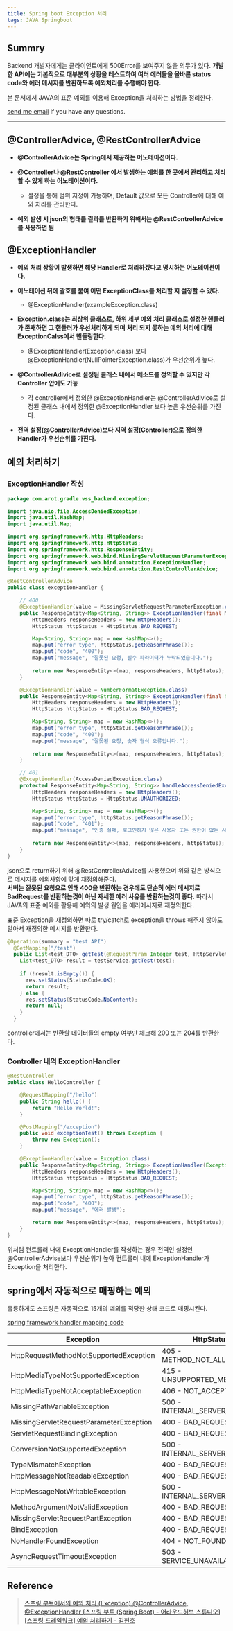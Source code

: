 ```yaml
---
title: Spring boot Exception 처리
tags: JAVA Springboot
---
```


## Summry

Backend 개발자에게는 클라이언트에게 500Error를 보여주지 않을 의무가 있다. **개발한 API에는 기본적으로 대부분의 상황을 테스트하여 여러 에러들을 올바른 status code와 에러 메시지를 반환하도록 예외처리를 수행해야 한다.**  

본 문서에서 JAVA의 표준 예외를 이용해 Exception을 처리하는 방법을 정리한다.

[send me email](mailto:jewel7492@gmail.com) if you have any questions.

<!--more-->

---

## @ControllerAdvice, @RestControllerAdvice

* **@ControllerAdvice는 Spring에서 제공하는 어노테이션이다.**

* **@Controller나 @RestController 에서 발생하는 예외를 한 곳에서 관리하고 처리할 수 있게 하는 어노테이션이다.**
    * 설정을 통해 범위 지정이 가능하며, Default 값으로 모든 Controller에 대해 예외 처리를 관리한다.

* **예외 발생 시 json의 형태를 결과를 반환하기 위해서는 @RestControllerAdvice를 사용하면 됨**

## @ExceptionHandler

* **예외 처리 상황이 발생하면 해당 Handler로 처리하겠다고 명시하는 어노테이션이다.**

* **어노테이션 뒤에 괄호를 붙여 어떤 ExceptionClass를 처리할 지 설정할 수 있다.**
    * @ExceptionHandler(exampleException.class)

* **Exception.class는 최상위 클래스로, 하위 세부 예외 처리 클래스로 설정한 핸들러가 존재하면 그 핸들러가 우선처리하게 되며 처리 되지 못하는 예외 처리에 대해 ExceptionCalss에서 핸들링한다.**
    * @ExceptionHandler(Exception.class) 보다 @ExceptionHandler(NullPointerException.class)가 우선순위가 높다.

* **@ControllerAdivice로 설정된 클래스 내에서 메소드를 정의할 수 있지만 각 Controller 안에도 가능**
    * 각 controller에서 정의한 @ExceptionHandler는 @ControllerAdivice로 설정된 클래스 내에서 정의한 @ExceptionHandler 보다 높은 우선순위를 가진다.

* **전역 설정(@ControllerAdvice)보다 지역 설정(Controller)으로 정의한 Handler가 우선순위를 가진다.**

## 예외 처리하기

### ExceptionHandler 작성

```java
package com.arot.gradle.vss_backend.exception;

import java.nio.file.AccessDeniedException;
import java.util.HashMap;
import java.util.Map;

import org.springframework.http.HttpHeaders;
import org.springframework.http.HttpStatus;
import org.springframework.http.ResponseEntity;
import org.springframework.web.bind.MissingServletRequestParameterException;
import org.springframework.web.bind.annotation.ExceptionHandler;
import org.springframework.web.bind.annotation.RestControllerAdvice;

@RestControllerAdvice
public class exceptionHandler {

    // 400
    @ExceptionHandler(value = MissingServletRequestParameterException.class)
    public ResponseEntity<Map<String, String>> ExceptionHandler(final MissingServletRequestParameterException  e) {
        HttpHeaders responseHeaders = new HttpHeaders();
        HttpStatus httpStatus = HttpStatus.BAD_REQUEST;

        Map<String, String> map = new HashMap<>();
        map.put("error type", httpStatus.getReasonPhrase());
        map.put("code", "400");
        map.put("message", "잘못된 요청, 필수 파라미터가 누락되었습니다.");
        
        return new ResponseEntity<>(map, responseHeaders, httpStatus);
    }

    @ExceptionHandler(value = NumberFormatException.class)
    public ResponseEntity<Map<String, String>> ExceptionHandler(final NumberFormatException  e) {
        HttpHeaders responseHeaders = new HttpHeaders();
        HttpStatus httpStatus = HttpStatus.BAD_REQUEST;

        Map<String, String> map = new HashMap<>();
        map.put("error type", httpStatus.getReasonPhrase());
        map.put("code", "400");
        map.put("message", "잘못된 요청, 숫자 형식 오류입니다.");
        
        return new ResponseEntity<>(map, responseHeaders, httpStatus);
    }

    // 401
    @ExceptionHandler(AccessDeniedException.class)
    protected ResponseEntity<Map<String, String>> handleAccessDeniedException(AccessDeniedException e) {
        HttpHeaders responseHeaders = new HttpHeaders();
        HttpStatus httpStatus = HttpStatus.UNAUTHORIZED;

        Map<String, String> map = new HashMap<>();
        map.put("error type", httpStatus.getReasonPhrase());
        map.put("code", "401");
        map.put("message", "인증 실패, 로그인하지 않은 사용자 또는 권한이 없는 사용자입니다.");
        
        return new ResponseEntity<>(map, responseHeaders, httpStatus);
    }
}
```

json으로 return하기 위해 @RestControllerAdvice를 사용했으며 위와 같은 방식으로 메시지를 예외사항에 맞게 재정의해준다.  
**서버는 잘못된 요청으로 인해 400을 반환하는 경우에도 단순히 에러 메시지로 BadRequest를 반환하는것이 아닌 자세한 에러 사유를 반환하는것이 좋다.** 따라서 JAVA의 표준 예외를 활용해 예외의 발생 원인을 에러메시지로 재정의한다.  

표준 Exception을 재정의하면 따로 try/catch로 exception을 throws 해주지 않아도 알아서 재정의한 메시지를 반환한다.

```java
@Operation(summary = "test API")
  @GetMapping("/test")
  public List<test_DTO> getTest(@RequestParam Integer test, HttpServletResponse res) throws customException{
    List<test_DTO> result = testService.getTest(test);
    
    if (!result.isEmpty()) {
      res.setStatus(StatusCode.OK);
      return result;
    } else {
      res.setStatus(StatusCode.NoContent);
      return null;
    }
  }
```

controller에서는 반환할 데이터들의 empty 여부만 체크해 200 또는 204를 반환한다.  

### Controller 내의 ExceptionHandler

```java
@RestController
public class HelloController {

    @RequestMapping("/hello")
    public String hello() {
        return "Hello World!";
    }

    @PostMapping("/exception")
    public void exceptionTest() throws Exception {
        throw new Exception();
    }

    @ExceptionHandler(value = Exception.class)
    public ResponseEntity<Map<String, String>> ExceptionHandler(Exception e) {
        HttpHeaders responseHeaders = new HttpHeaders();
        HttpStatus httpStatus = HttpStatus.BAD_REQUEST;

        Map<String, String> map = new HashMap<>();
        map.put("error type", httpStatus.getReasonPhrase());
        map.put("code", "400");
        map.put("message", "에러 발생");

        return new ResponseEntity<>(map, responseHeaders, httpStatus);
    }
}
```

위처럼 컨트롤러 내에 ExceptionHandler를 작성하는 경우 전역인 설정인 @ControllerAdvise보다 우선순위가 높아 컨트롤러 내에 ExceptionHandler가 Exception을 처리한다.

## spring에서 자동적으로 매핑하는 예외

훌륭하게도 스프링은 자동적으로 15개의 예외를 적당한 상태 코드로 매핑시킨다.

[spring framework handler mapping code](https://github.com/spring-projects/spring-framework/blob/e17fc8d6077aa6085d216e443173869e7d224280/spring-webmvc/src/main/java/org/springframework/web/servlet/mvc/method/annotation/ResponseEntityExceptionHandler.java#L124)

|Exception|HttpStatus|
|--|--|
|HttpRequestMethodNotSupportedException|405 - METHOD_NOT_ALLOWED|
|HttpMediaTypeNotSupportedException|415 - UNSUPPORTED_MEDIA_TYPE|
|HttpMediaTypeNotAcceptableException|406 - NOT_ACCEPTABLE|
|MissingPathVariableException|500 - INTERNAL_SERVER_ERROR|
|MissingServletRequestParameterException|400 - BAD_REQUEST|
|ServletRequestBindingException|400 - BAD_REQUEST|
|ConversionNotSupportedException|500 - INTERNAL_SERVER_ERROR|
|TypeMismatchException|400 - BAD_REQUEST|
|HttpMessageNotReadableException|400 - BAD_REQUEST|
|HttpMessageNotWritableException|500 - INTERNAL_SERVER_ERROR|
|MethodArgumentNotValidException|400 - BAD_REQUEST|
|MissingServletRequestPartException|400 - BAD_REQUEST|
|BindException|400 - BAD_REQUEST|
|NoHandlerFoundException|404 - NOT_FOUND|
|AsyncRequestTimeoutException|503 - SERVICE_UNAVAILABLE|



## Reference

> [스프링 부트에서의 예외 처리 (Exception) @ControllerAdvice, @ExceptionHandler [스프링 부트 (Spring Boot) - 어라운드허브 스튜디오]](https://www.youtube.com/watch?v=nyN4o9eXqm0&list=LL&index=4&t=562s&ab_channel=%EC%96%B4%EB%9D%BC%EC%9A%B4%EB%93%9C%ED%97%88%EB%B8%8C%EC%8A%A4%ED%8A%9C%EB%94%94%EC%98%A4-AroundHubStudio)  
> [[스프링 프레임워크] 예외 처리하기 - 김현호](https://m.blog.naver.com/PostView.naver?isHttpsRedirect=true&blogId=kimnx9006&logNo=220625947148)